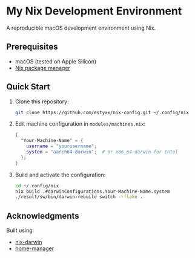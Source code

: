 # My Nix Development Environment

A reproducible macOS development environment using Nix.

## Prerequisites

- macOS (tested on Apple Silicon)
- [Nix package manager](https://nixos.org/download.html)

## Quick Start

1. Clone this repository:

   ```bash
   git clone https://github.com/estyxx/nix-config.git ~/.config/nix
   ```

2. Edit machine configuration in `modules/machines.nix`:

   ```nix
   {
     "Your-Machine-Name" = {
       username = "yourusername";
       system = "aarch64-darwin";  # or x86_64-darwin for Intel
     };
   }
   ```

3. Build and activate the configuration:

   ```bash
   cd ~/.config/nix
   nix build .#darwinConfigurations.Your-Machine-Name.system
   ./result/sw/bin/darwin-rebuild switch --flake .
   ```

## Acknowledgments

Built using:

- [nix-darwin](https://github.com/LnL7/nix-darwin)
- [home-manager](https://github.com/nix-community/home-manager)

